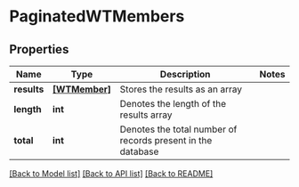 # PaginatedWTMembers


## Properties
Name | Type | Description | Notes
------------ | ------------- | ------------- | -------------
**results** | [**[WTMember]**](WTMember.md) | Stores the results as an array | 
**length** | **int** | Denotes the length of the results array | 
**total** | **int** | Denotes the total number of records present in the database | 

[[Back to Model list]](../README.md#documentation-for-models) [[Back to API list]](../README.md#documentation-for-api-endpoints) [[Back to README]](../README.md)


